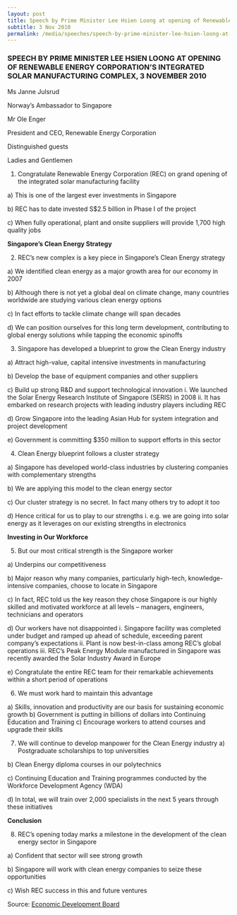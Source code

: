 ```yaml
---
layout: post
title: Speech by Prime Minister Lee Hsien Loong at opening of Renewable Energy Corporation’s Integrated Solar Manufacturing Complex, 3 November 2010
subtitle: 3 Nov 2010
permalink: /media/speeches/speech-by-prime-minister-lee-hsien-loong-at-opening-of-renewable-energy-corporation-s-integrated-solar-manufacturing-complex-3-november-2010
---
```


### SPEECH BY PRIME MINISTER LEE HSIEN LOONG AT OPENING OF RENEWABLE ENERGY CORPORATION’S INTEGRATED SOLAR MANUFACTURING COMPLEX, 3 NOVEMBER 2010

Ms Janne Julsrud

Norway’s Ambassador to Singapore

Mr Ole Enger

President and CEO, Renewable Energy Corporation

Distinguished guests

Ladies and Gentlemen

1. Congratulate Renewable Energy Corporation (REC) on grand opening of the integrated solar manufacturing facility

a) This is one of the largest ever investments in Singapore

b) REC has to date invested S$2.5 billion in Phase I of the project

c) When fully operational, plant and onsite suppliers will provide 1,700 high quality jobs

**Singapore’s Clean Energy Strategy**

2. REC’s new complex is a key piece in Singapore’s Clean Energy strategy

a) We identified clean energy as a major growth area for our economy in 2007

b) Although there is not yet a global deal on climate change, many countries worldwide are studying various clean energy options

c) In fact efforts to tackle climate change will span decades

d) We can position ourselves for this long term development, contributing to global energy solutions while tapping the economic spinoffs

3. Singapore has developed a blueprint to grow the Clean Energy industry

a) Attract high-value, capital intensive investments in manufacturing

b) Develop the base of equipment companies and other suppliers

c) Build up strong R&D and support technological innovation
i. We launched the Solar Energy Research Institute of Singapore (SERIS) in 2008
ii. It has embarked on research projects with leading industry players including REC

d) Grow Singapore into the leading Asian Hub for system integration and project development

e) Government is committing $350 million to support efforts in this sector

4. Clean Energy blueprint follows a cluster strategy

a) Singapore has developed world-class industries by clustering companies with complementary strengths

b) We are applying this model to the clean energy sector

c) Our cluster strategy is no secret. In fact many others try to adopt it too

d) Hence critical for us to play to our strengths
i. e.g. we are going into solar energy as it leverages on our existing strengths in electronics

**Investing in Our Workforce**

5. But our most critical strength is the Singapore worker

a) Underpins our competitiveness

b) Major reason why many companies, particularly high-tech, knowledge-intensive companies, choose to locate in Singapore

c) In fact, REC told us the key reason they chose Singapore is our highly skilled and motivated workforce at all levels – managers, engineers, technicians and operators

d) Our workers have not disappointed
i. Singapore facility was completed under budget and ramped up ahead of schedule, exceeding parent company’s expectations
ii. Plant is now best-in-class among REC’s global operations
iii. REC’s Peak Energy Module manufactured in Singapore was recently awarded the Solar Industry Award in Europe

e) Congratulate the entire REC team for their remarkable achievements within a short period of operations

6. We must work hard to maintain this advantage

a) Skills, innovation and productivity are our basis for sustaining economic growth
b) Government is putting in billions of dollars into Continuing Education and Training
c) Encourage workers to attend courses and upgrade their skills

7. We will continue to develop manpower for the Clean Energy industry
a) Postgraduate scholarships to top universities

b) Clean Energy diploma courses in our polytechnics

c) Continuing Education and Training programmes conducted by the Workforce Development Agency (WDA)

d) In total, we will train over 2,000 specialists in the next 5 years through these initiatives

**Conclusion**

8. REC’s opening today marks a milestone in the development of the clean energy sector in Singapore

a) Confident that sector will see strong growth

b) Singapore will work with clean energy companies to seize these opportunities

c) Wish REC success in this and future ventures

Source: [<a href="https://www.edb.gov.sg/" target="_blank">Economic Development Board</a>](https://www.edb.gov.sg/)